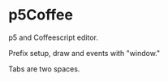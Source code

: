 # p5Coffee
p5 and Coffeescript editor.

Prefix setup, draw and events with "window."

Tabs are two spaces.